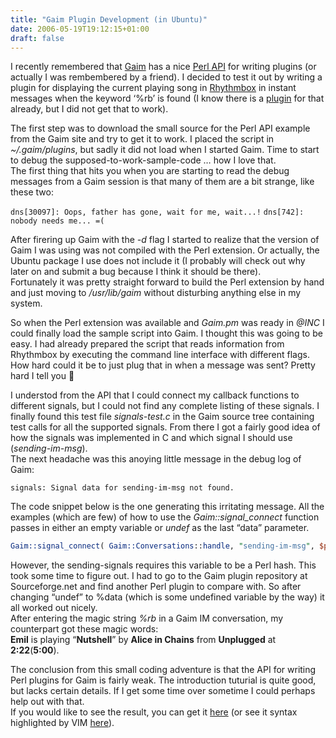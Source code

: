 ```yaml
---
title: "Gaim Plugin Development (in Ubuntu)"
date: 2006-05-19T19:12:15+01:00
draft: false
---
```


I recently remembered that [Gaim](http://gaim.sourceforge.net/) has a nice [Perl API](http://gaim.sourceforge.net/api/perl-howto.html) for writing plugins (or actually I was rembembered by a friend). I decided to test it out by writing a plugin for displaying the current playing song in [Rhythmbox](http://www.gnome.org/projects/rhythmbox/) in instant messages when the keyword ‘%rb’ is found (I know there is a [plugin](http://gaim-rhythmbox.sourceforge.net/) for that already, but I did not get that to work).

The first step was to download the small source for the Perl API example from the Gaim site and try to get it to work. I placed the script in _~/.gaim/plugins_, but sadly it did not load when I started Gaim. Time to start to debug the supposed-to-work-sample-code … how I love that.  
The first thing that hits you when you are starting to read the debug messages from a Gaim session is that many of them are a bit strange, like these two:

`dns[30097]: Oops, father has gone, wait for me, wait...!`
`dns[742]: nobody needs me... =(`

After firering up Gaim with the _-d_ flag I started to realize that the version of Gaim I was using was not compiled with the Perl extension. Or actually, the Ubuntu package I use does not include it (I probably will check out why later on and submit a bug because I think it should be there).  
Fortunately it was pretty straight forward to build the Perl extension by hand and just moving to _/usr/lib/gaim_ without disturbing anything else in my system.

So when the Perl extension was available and _Gaim.pm_ was ready in _@INC_ I could finally load the sample script into Gaim. I thought this was going to be easy. I had already prepared the script that reads information from Rhythmbox by executing the command line interface with different flags. How hard could it be to just plug that in when a message was sent? Pretty hard I tell you 🙂

I understod from the API that I could connect my callback functions to different signals, but I could not find any complete listing of these signals. I finally found this test file _signals-test.c_ in the Gaim source tree containing test calls for all the supported signals. From there I got a fairly good idea of how the signals was implemented in C and which signal I should use (_sending-im-msg_).  
The next headache was this anoying little message in the debug log of Gaim:

`signals: Signal data for sending-im-msg not found.`

The code snippet below is the one generating this irritating message. All the examples (which are few) of how to use the _Gaim::signal_connect_ function passes in either an empty variable or _undef_ as the last “data” parameter.

```perl
Gaim::signal_connect( Gaim::Conversations::handle, "sending-im-msg", $plugin, \&signal_sending_im_cb, undef);  
```

However, the sending-signals requires this variable to be a Perl hash. This took some time to figure out. I had to go to the Gaim plugin repository at Sourceforge.net and find another Perl plugin to compare with. So after changing “undef” to \%data (which is some undefined variable by the way) it all worked out nicely.  
After entering the magic string _%rb_ in a Gaim IM conversation, my counterpart got these magic words:  
**Emil** is playing “**Nutshell**” by **Alice in Chains** from **Unplugged** at **2:22**(**5:00**).

The conclusion from this small coding adventure is that the API for writing Perl plugins for Gaim is fairly weak. The introduction tuturial is quite good, but lacks certain details. If I get some time over sometime I could perhaps help out with that.  
If you would like to see the result, you can get it [here](http://www.buglix.org/code/box.txt) (or see it syntax highlighted by VIM [here](http://www.buglix.org/code/box.html)).